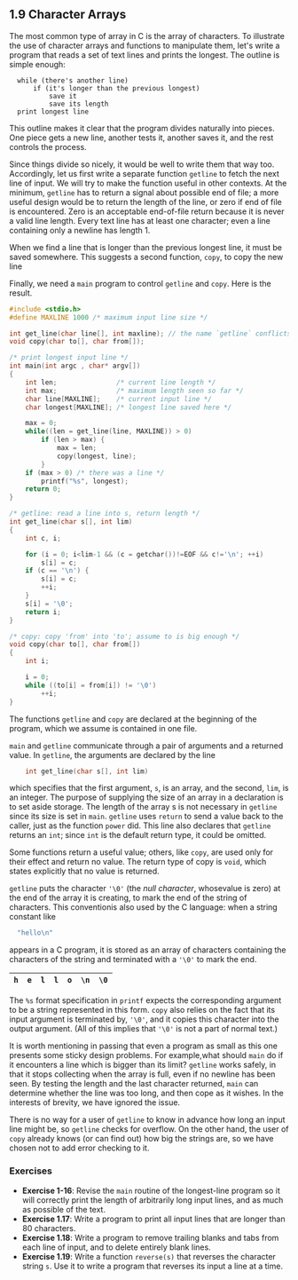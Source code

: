## 1.9 Character Arrays

The most common type of array in C is the array of characters. To illustrate the use of character arrays and functions to manipulate them, let's write a program that reads a set of text lines and prints the longest. The outline is simple enough:
```
  while (there's another line)
      if (it's longer than the previous longest)
          save it
          save its length 
  print longest line
```
This outline makes it clear that the program divides naturally into pieces. One piece gets a new line, another tests it, another saves it, and the rest controls the process.

Since things divide so nicely, it would be well to write them that way too. Accordingly, let us first write a separate function `getline` to fetch the next line of input. We will try to make the function useful in other contexts. At the minimum, `getline` has to return a signal about possible end of file; a more useful design would be to return the length of the line, or zero if end of file is encountered. Zero is an acceptable end-of-file return because it is never a valid line length. Every text line has at least one character; even a line containing only a newline has length 1.

When we find a line that is longer than the previous longest line, it must be saved somewhere. This suggests a second function, `copy`, to copy the new line

Finally, we need a `main` program to control `getline` and `copy`. Here is the result.
```c
#include <stdio.h>
#define MAXLINE 1000 /* maximum input line size */

int get_line(char line[], int maxline); // the name `getline` conflicts with the existing getline function and won't let this compile.
void copy(char to[], char from[]);

/* print longest input line */
int main(int argc , char* argv[])
{
    int len;               /* current line length */
    int max;               /* maximum length seen so far */
    char line[MAXLINE];    /* current input line */
    char longest[MAXLINE]; /* longest line saved here */

    max = 0;
    while((len = get_line(line, MAXLINE)) > 0)
        if (len > max) {
            max = len;
            copy(longest, line);
        }
    if (max > 0) /* there was a line */
        printf("%s", longest);
    return 0;
}

/* getline: read a line into s, return length */
int get_line(char s[], int lim)
{
    int c, i;

    for (i = 0; i<lim-1 && (c = getchar())!=EOF && c!='\n'; ++i)
        s[i] = c;
    if (c == '\n') {
        s[i] = c;
        ++i;
    }
    s[i] = '\0';
    return i;
}

/* copy: copy 'from' into 'to'; assume to is big enough */
void copy(char to[], char from[])
{
    int i;

    i = 0;
    while ((to[i] = from[i]) != '\0')
        ++i;
}
```
The functions `getline` and `copy` are declared at the beginning of the program, which we assume is contained in one file.

`main` and `getline` communicate through a pair of arguments and a returned value. In `getline`, the arguments are declared by the line
```c
    int get_line(char s[], int lim)
```
which specifies that the first argument, `s`, is an array, and the second, `lim`, is an integer. The purpose of supplying the size of an array in a declaration is to set aside storage. The length of the array s is not necessary in `getline` since its size is set in `main`. `getline` uses `return` to send a value back to the caller, just as the function `power` did. This line also declares that `getline` returns an `int`; since `int` is the default return type, it could be omitted.

Some functions return a useful value; others, like `copy`, are used only for their effect and return no value. The return type of copy is `void`, which states explicitly that no value is returned.

`getline` puts the character `'\0'` (the *null character*, whosevalue is zero) at the end of the array it is creating, to mark the end of the string of characters. This conventionis also used by the C language: when a string constant like
```c
  "hello\n"
```
appears in a C program, it is stored as an array of characters containing the characters of the string and terminated with a `'\0'` to mark the end.

| `h` | `e` | `l` | `l` | `o` | `\n` | `\0` |
| --- | --- | --- | --- | --- | ---- | ---- |

The `%s` format specification in `printf` expects the corresponding argument to be a string represented in this form. `copy` also relies on the fact that its input argument is terminated by, `'\0'`, and it copies this character into the output argument. (All of this implies that `'\0'` is not a part of normal text.)

It is worth mentioning in passing that even a program as small as this one presents some sticky design problems. For example,what should `main` do if it encounters a line which is bigger than its limit? `getline` works safely, in that it stops collecting when the array is full, even if no newline has been seen. By testing the length and the last character returned, `main` can determine whether the line was too long, and then cope as it wishes. In the interests of brevity, we have ignored the issue.

There is no way for a user of `getline` to know in advance how long an input line might be, so `getline` checks for overflow. On the other hand, the user of `copy` already knows (or can find out) how big the strings are, so we have chosen not to add error checking to it.

### Exercises
- **Exercise 1-16**: Revise the `main` routine of the longest-line program so it will correctly print the length of arbitrarily long input lines, and as much as possible of the text.
- **Exercise 1.17**: Write a program to print all input lines that are longer than 80 characters.
- **Exercise 1.18**: Write a program to remove trailing blanks and tabs from each line of input, and to delete entirely blank lines.
- **Exercise 1.19**: Write a function `reverse(s)` that reverses the character string `s`. Use it to write a program that reverses its input a line at a time.
